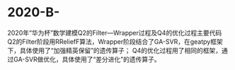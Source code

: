 # 2020-B-
2020年“华为杯”数学建模Q2的Filter—Wrapper过程及Q4的优化过程主要代码
Q2的Filter阶段用RReliefF算法，Wrapper阶段结合了GA-SVR，在geatpy框架下，具体使用了“加强精英保留”的遗传算子；
Q4的优化过程用了相同的框架，通过GA-SVR做优化，具体使用了“差分进化”的遗传算子。

